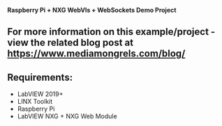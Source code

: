 **Raspberry Pi + NXG WebVIs + WebSockets Demo Project**

For more information on this example/project - view the related blog post at https://www.mediamongrels.com/blog/
---

## Requirements:

- LabVIEW 2019+
- LINX Toolkit
- Raspberry Pi
- LabVIEW NXG + NXG Web Module

